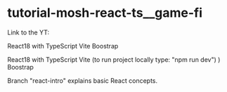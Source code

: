 # tutorial-mosh-react-ts\_\_game-fi

Link to the YT:

React18 with TypeScript
Vite
Boostrap

React18 with TypeScript Vite (to run project locally type: "npm run dev") ) Boostrap

Branch "react-intro" explains basic React concepts.
